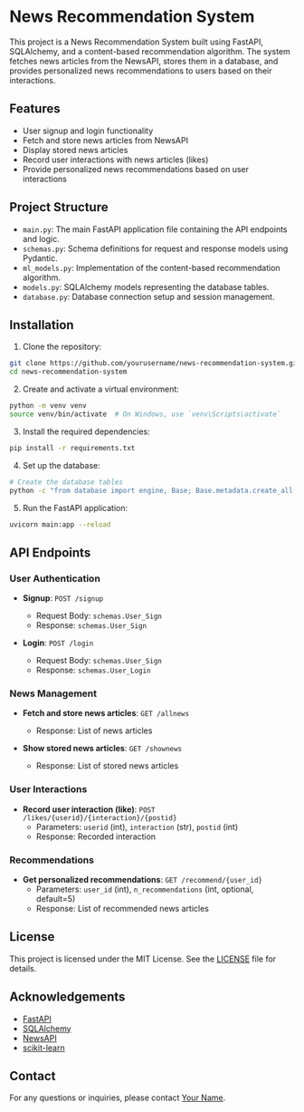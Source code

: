 # News Recommendation System

This project is a News Recommendation System built using FastAPI, SQLAlchemy, and a content-based recommendation algorithm. The system fetches news articles from the NewsAPI, stores them in a database, and provides personalized news recommendations to users based on their interactions.

## Features

- User signup and login functionality
- Fetch and store news articles from NewsAPI
- Display stored news articles
- Record user interactions with news articles (likes)
- Provide personalized news recommendations based on user interactions

## Project Structure

- `main.py`: The main FastAPI application file containing the API endpoints and logic.
- `schemas.py`: Schema definitions for request and response models using Pydantic.
- `ml_models.py`: Implementation of the content-based recommendation algorithm.
- `models.py`: SQLAlchemy models representing the database tables.
- `database.py`: Database connection setup and session management.

## Installation

1. Clone the repository:

```bash
git clone https://github.com/yourusername/news-recommendation-system.git
cd news-recommendation-system
```

2. Create and activate a virtual environment:

```bash
python -m venv venv
source venv/bin/activate  # On Windows, use `venv\Scripts\activate`
```

3. Install the required dependencies:

```bash
pip install -r requirements.txt
```

4. Set up the database:

```bash
# Create the database tables
python -c "from database import engine, Base; Base.metadata.create_all(engine)"
```

5. Run the FastAPI application:

```bash
uvicorn main:app --reload
```

## API Endpoints

### User Authentication

- **Signup**: `POST /signup`
  - Request Body: `schemas.User_Sign`
  - Response: `schemas.User_Sign`

- **Login**: `POST /login`
  - Request Body: `schemas.User_Sign`
  - Response: `schemas.User_Login`

### News Management

- **Fetch and store news articles**: `GET /allnews`
  - Response: List of news articles

- **Show stored news articles**: `GET /shownews`
  - Response: List of stored news articles

### User Interactions

- **Record user interaction (like)**: `POST /likes/{userid}/{interaction}/{postid}`
  - Parameters: `userid` (int), `interaction` (str), `postid` (int)
  - Response: Recorded interaction

### Recommendations

- **Get personalized recommendations**: `GET /recommend/{user_id}`
  - Parameters: `user_id` (int), `n_recommendations` (int, optional, default=5)
  - Response: List of recommended news articles

## License

This project is licensed under the MIT License. See the [LICENSE](LICENSE) file for details.

## Acknowledgements

- [FastAPI](https://fastapi.tiangolo.com/)
- [SQLAlchemy](https://www.sqlalchemy.org/)
- [NewsAPI](https://newsapi.org/)
- [scikit-learn](https://scikit-learn.org/)

## Contact

For any questions or inquiries, please contact [Your Name](mailto:your.email@example.com).
